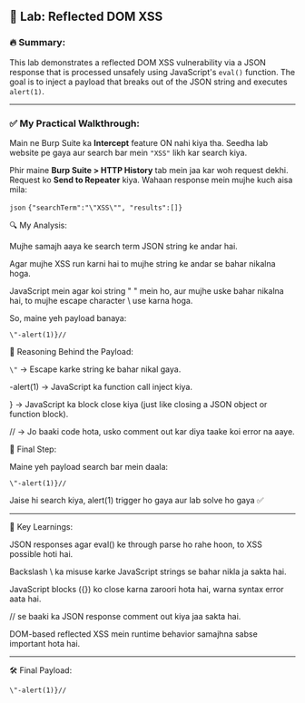## 🧪 Lab: Reflected DOM XSS

### 🔥 Summary:

This lab demonstrates a reflected DOM XSS vulnerability via a JSON response that is processed unsafely using JavaScript's `eval()` function. The goal is to inject a payload that breaks out of the JSON string and executes `alert(1)`.

---

### ✅ My Practical Walkthrough:

Main ne Burp Suite ka **Intercept** feature ON nahi kiya tha. Seedha lab website pe gaya aur search bar mein `"XSS"` likh kar search kiya.

Phir maine **Burp Suite > HTTP History** tab mein jaa kar woh request dekhi. Request ko **Send to Repeater** kiya. Wahaan response mein mujhe kuch aisa mila:

```json```
```{"searchTerm":"\"XSS\"", "results":[]}```

🔍 My Analysis:

Mujhe samajh aaya ke search term JSON string ke andar hai.

Agar mujhe XSS run karni hai to mujhe string ke andar se bahar nikalna hoga.

JavaScript mein agar koi string " "  mein ho, aur mujhe uske bahar nikalna hai, to mujhe escape character \ use karna hoga.

So, maine yeh payload banaya:


```\"-alert(1)}//```

🧠 Reasoning Behind the Payload:

```\"``` → Escape karke string ke bahar nikal gaya.

-alert(1) → JavaScript ka function call inject kiya.

} → JavaScript ka block close kiya (just like closing a JSON object or function block).

// → Jo baaki code hota, usko comment out kar diya taake koi error na aaye.


🧪 Final Step:

Maine yeh payload search bar mein daala:

```\"-alert(1)}//```

Jaise hi search kiya, alert(1) trigger ho gaya aur lab solve ho gaya ✅


---

🧾 Key Learnings:

JSON responses agar eval() ke through parse ho rahe hoon, to XSS possible hoti hai.

Backslash \ ka misuse karke JavaScript strings se bahar nikla ja sakta hai.

JavaScript blocks ({}) ko close karna zaroori hota hai, warna syntax error aata hai.

// se baaki ka JSON response comment out kiya jaa sakta hai.

DOM-based reflected XSS mein runtime behavior samajhna sabse important hota hai.



---

🛠️ Final Payload:

```\"-alert(1)}//```
